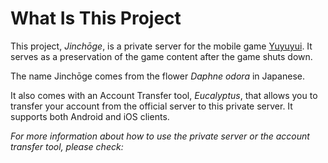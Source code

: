 ﻿# What Is This Project

This project, *Jinchōge*, is a private server for the mobile game 
[Yuyuyui](https://yuyuyui.jp/).
It serves as a preservation of the game content after the game shuts down.

The name Jinchōge comes from the flower *Daphne odora* in Japanese.

It also comes with an Account Transfer tool, *Eucalyptus*, that allows you to transfer
your account from the official server to this private server. It supports
both Android and iOS clients.

*For more information about how to use the private server or the account
transfer tool, please check:*